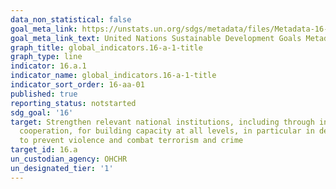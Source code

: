 ```yaml
---
data_non_statistical: false
goal_meta_link: https://unstats.un.org/sdgs/metadata/files/Metadata-16-0A-01.pdf
goal_meta_link_text: United Nations Sustainable Development Goals Metadata (pdf 1361kB)
graph_title: global_indicators.16-a-1-title
graph_type: line
indicator: 16.a.1
indicator_name: global_indicators.16-a-1-title
indicator_sort_order: 16-aa-01
published: true
reporting_status: notstarted
sdg_goal: '16'
target: Strengthen relevant national institutions, including through international
  cooperation, for building capacity at all levels, in particular in developing countries,
  to prevent violence and combat terrorism and crime
target_id: 16.a
un_custodian_agency: OHCHR
un_designated_tier: '1'
---
```

